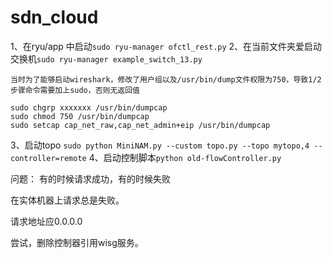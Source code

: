 # sdn_cloud
1、在ryu/app 中启动`sudo ryu-manager ofctl_rest.py`
2、在当前文件夹爱启动交换机`sudo ryu-manager example_switch_13.py`
~~~
当时为了能够启动wireshark，修改了用户组以及/usr/bin/dump文件权限为750，导致1/2步骤命令需要加上sudo，否则无返回值

sudo chgrp xxxxxxx /usr/bin/dumpcap
sudo chmod 750 /usr/bin/dumpcap
sudo setcap cap_net_raw,cap_net_admin+eip /usr/bin/dumpcap
~~~
3、启动topo `sudo python MiniNAM.py --custom topo.py --topo mytopo,4 --controller=remote`
4、启动控制脚本`python old-flowController.py`



问题：
有的时候请求成功，有的时候失败

在实体机器上请求总是失败。

请求地址应0.0.0.0


尝试，删除控制器引用wisg服务。
